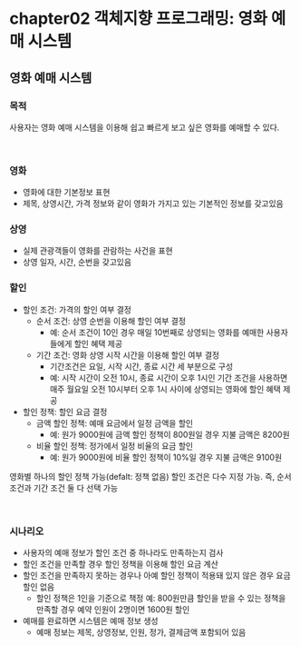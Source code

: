 # chapter02 객체지향 프로그래밍: 영화 예매 시스템

## 영화 예매 시스템

### 목적

사용자는 영화 예매 시스템을 이용해 쉽고 빠르게 보고 싶은 영화를 예매할 수 있다.

</br >

### 영화

- 영화에 대한 기본정보 표현
- 제목, 상영시간, 가격 정보와 같이 영화가 가지고 있는 기본적인 정보를 갖고있음

### 상영

- 실제 관광객들이 영화를 관람하는 사건을 표현
- 상영 일자, 시간, 순번을 갖고있음

### 할인

- 할인 조건: 가격의 할인 여부 결정
  - 순서 조건: 상영 순번을 이용해 할인 여부 결정
    - 예: 순서 조건이 10인 경우 매일 10번째로 상영되는 영화를 예매한 사용자들에게 할인 혜택 제공
  - 기간 조건: 영화 상영 시작 시간을 이용해 할인 여부 결정
    - 기간조건은 요일, 시작 시간, 종료 시간 세 부분으로 구성
    - 예: 시작 시간이 오전 10시, 종료 시간이 오후 1시인 기간 조건을 사용하면 매주 월요일 오전 10시부터 오후 1시 사이에 상영되는 영화에 할인 혜택 제공
- 할인 정책: 할인 요금 결정
  - 금액 할인 정책: 예매 요금에서 일정 금액을 할인
    - 예: 원가 9000원에 금액 할인 정책이 800원일 경우 지불 금액은 8200원
  - 비율 할인 정책: 정가에서 일정 비율의 요금 할인
    - 예: 원가 9000원에 비율 할인 정책이 10%일 경우 지불 금액은 9100원

영화별 하나의 할인 정책 가능(defalt: 정책 없음)
할인 조건은 다수 지정 가능. 즉, 순서 조건과 기간 조건 둘 다 선택 가능

</br >

### 시나리오

- 사용자의 예매 정보가 할인 조건 중 하나라도 만족하는지 검사
- 할인 조건을 만족할 경우 할인 정책을 이용해 할인 요금 계산
- 할인 조건을 만족하지 못하는 경우나 아예 할인 정책이 적용돼 있지 않은 경우 요금할인 없음
  - 할인 정책은 1인을 기준으로 책정
    예: 800원만큼 할인을 받을 수 있는 정책을 만족할 경우 예약 인원이 2명이면 1600원 할인
- 예매를 완료하면 시스템은 예매 정보 생성
  - 예매 정보는 제목, 상영정보, 인원, 정가, 결제금액 포함되어 있음

